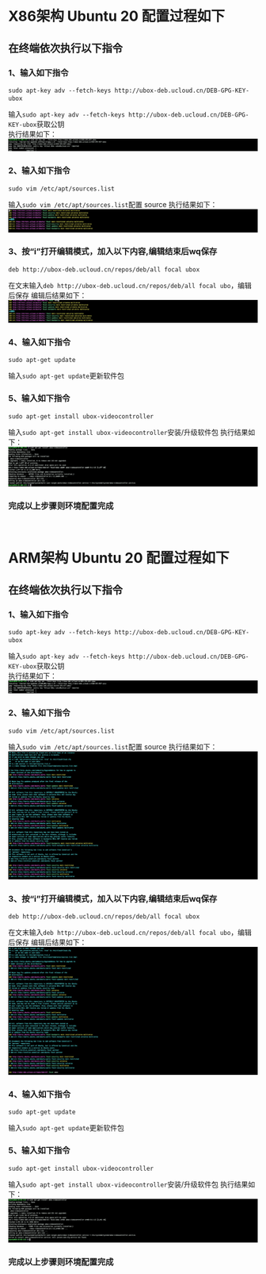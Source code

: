 # X86架构 Ubuntu 20 配置过程如下


## 在终端依次执行以下指令

###  **1、输入如下指令**
    sudo apt-key adv --fetch-keys http://ubox-deb.ucloud.cn/DEB-GPG-KEY-ubox
输入`sudo apt-key adv --fetch-keys http://ubox-deb.ucloud.cn/DEB-GPG-KEY-ubox`获取公钥                   
执行结果如下：
  ![](../images/ubuntu20_x86_1.png)

###  **2、输入如下指令**
    sudo vim /etc/apt/sources.list
输入`sudo vim /etc/apt/sources.list`配置 source
执行结果如下：
  ![](../images/ubuntu20_x86_2.png)

###  **3、按“i”打开编辑模式，加入以下内容,编辑结束后wq保存**
    deb http://ubox-deb.ucloud.cn/repos/deb/all focal ubox
在文末输入`deb http://ubox-deb.ucloud.cn/repos/deb/all focal ubo`，编辑后保存
编辑后结果如下：
  ![](../images/ubuntu20_x86_3.png)

###  **4、输入如下指令**
    sudo apt-get update
输入`sudo apt-get update`更新软件包

###  **5、输入如下指令**
    sudo apt-get install ubox-videocontroller
输入`sudo apt-get install ubox-videocontroller`安装/升级软件包
执行结果如下：
  ![](../images/ubuntu20_x86_4.png)

### **完成以上步骤则环境配置完成**

&nbsp;
&nbsp;

# ARM架构 Ubuntu 20 配置过程如下


## 在终端依次执行以下指令

###  **1、输入如下指令**
    sudo apt-key adv --fetch-keys http://ubox-deb.ucloud.cn/DEB-GPG-KEY-ubox
输入`sudo apt-key adv --fetch-keys http://ubox-deb.ucloud.cn/DEB-GPG-KEY-ubox`获取公钥                   
执行结果如下：
  ![](../images/ubuntu20_arm_1.png)

###  **2、输入如下指令**
    sudo vim /etc/apt/sources.list
输入`sudo vim /etc/apt/sources.list`配置 source
执行结果如下：
  ![](../images/ubuntu20_arm_2.png)

###  **3、按“i”打开编辑模式，加入以下内容,编辑结束后wq保存**
    deb http://ubox-deb.ucloud.cn/repos/deb/all focal ubox
在文末输入`deb http://ubox-deb.ucloud.cn/repos/deb/all focal ubo`，编辑后保存
编辑后结果如下：
  ![](../images/ubuntu20_arm_3.png)

###  **4、输入如下指令**
    sudo apt-get update
输入`sudo apt-get update`更新软件包

###  **5、输入如下指令**
    sudo apt-get install ubox-videocontroller
输入`sudo apt-get install ubox-videocontroller`安装/升级软件包
执行结果如下：
  ![](../images/ubuntu20_arm_4.png)

### **完成以上步骤则环境配置完成**
